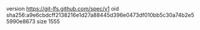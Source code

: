 version https://git-lfs.github.com/spec/v1
oid sha256:a9e6cbdcff2138216e1d27a88445d396e0473df010bb5c30a74b2e55990e8673
size 1555

